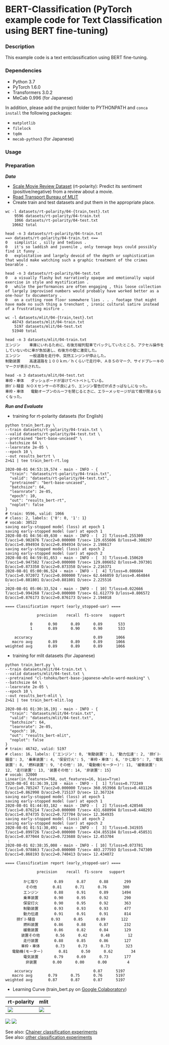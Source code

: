 # BERT-Classification (PyTorch example code for Text Classification using BERT fine-tuning)

### Description

This example code is a text entclassification using BERT fine-tuning.

### Dependencies
- Python 3.7
- PyTorch 1.6.0
- Transformers 3.0.2
- MeCab 0.996 (for Japanese)

In addition, please add the project folder to PYTHONPATH and `conca install` the following packages:
- `matplotlib`
- `filelock`
- `tqdm`
- `mecab-python3` (for Japanese)

### Usage ###

### Preparation ###

***Data***

  - [Scale Movie Review Dataset](https://www.cs.cornell.edu/people/pabo/movie-review-data/) (rt-polarity): Predict its sentiment (positive/negative) from a review about a movie.
  - [Road Transport Bureau of MLIT](http://carinf.mlit.go.jp/jidosha/carinf/opn/index.html)
  - Create train and test datasets and put them in the appropriate place.

```
wc -l datasets/rt-polarity/04-{train,test}.txt
    9596 datasets/rt-polarity/04-train.txt
    1066 datasets/rt-polarity/04-test.txt
   10662 total

head -n 3 datasets/rt-polarity/04-train.txt
==> datasets/rt-polarity/04-train.txt <==
0	simplistic , silly and tedious .
0	it's so laddish and juvenile , only teenage boys could possibly find it funny .
0	exploitative and largely devoid of the depth or sophistication that would make watching such a graphic treatment of the crimes bearable .

head -n 3 datasets/rt-polarity/04-test.txt
0	a visually flashy but narratively opaque and emotionally vapid exercise in style and mystification .
0	while the performances are often engaging , this loose collection of largely improvised numbers would probably have worked better as a one-hour tv documentary .
0	on a cutting room floor somewhere lies . . . footage that might have made no such thing a trenchant , ironic cultural satire instead of a frustrating misfire .
```

```
wc -l datasets/mlit/04-{train,test}.txt
   46743 datasets/mlit/04-train.txt
    5197 datasets/mlit/04-test.txt
   51940 total

head -n 3 datasets/mlit/04-train.txt
エンジン	車庫にいれるために、右後方縦列駐車でバックしていたところ、アクセル操作をしていないのに車が急加速し、右後方の壁に激突した。
エンジン	一般道路を走行中、突然エンジンが停止した。
制動装置	高速道路を１００ｋｍ／ｈくらいで走行中、ＡＢＳのマーク、サイドブレーキのマークが表示された。

head -n 3 datasets/mlit/04-test.txt
車枠・車体	ダッシュボードが溶けてベトベトしている。
排ｶﾞｽ･騒音	ＮＯＸセンサーの不良により、エンジン警告灯が点きっぱなしになった。
車枠・車体	電動オープンのルーフを閉じるときに、エラーメッセージが出て幌が閉まらなくなった。
```

***Run and Evaluate***

- training for rt-polarity datasets (for English)

```
python train_bert.py \
--train datasets/rt-polarity/04-train.txt \
--valid datasets/rt-polarity/04-test.txt \
--pretrained "bert-base-uncased" \
--batchsize 64 \
--learnrate 2e-05 \
--epoch 10 \
--out results_bertrt \
2>&1 | tee train_bert-rt.log

2020-08-01 04:53:19,574 - main - INFO - {
  "train": "datasets/rt-polarity/04-train.txt",
  "valid": "datasets/rt-polarity/04-test.txt",
  "pretrained": "bert-base-uncased",
  "batchsize": 64,
  "learnrate": 2e-05,
  "epoch": 10,
  "out": "results_bert-rt",
  "noplot": false
}
# train: 9596, valid: 1066
# class: 2, labels: {'0': 0, '1': 1}
# vocab: 30522
saving early-stopped model (loss) at epoch 1
saving early-stopped model (uar) at epoch 1
2020-08-01 04:56:49,630 - main - INFO - [  2] T/loss=0.255309 T/acc1=0.902876 T/acc2=0.000000 T/sec= 129.655606 D/loss=0.300297 D/acc1=0.894934 D/acc2=0.894934 D/sec= 2.198617 
saving early-stopped model (loss) at epoch 2
saving early-stopped model (uar) at epoch 2
2020-08-01 04:59:01,653 - main - INFO - [  3] T/loss=0.150620 T/acc1=0.947582 T/acc2=0.000000 T/sec= 129.806652 D/loss=0.397301 D/acc1=0.873358 D/acc2=0.873358 D/sec= 2.216371 
2020-08-01 05:00:06,524 - main - INFO - [  4] T/loss=0.086604 T/acc1=0.972072 T/acc2=0.000000 T/sec= 62.646059 D/loss=0.464844 D/acc1=0.881801 D/acc2=0.881801 D/sec= 2.225516 
 :
2020-08-01 05:06:33,524 - main - INFO - [ 10] T/loss=0.022666 T/acc1=0.994268 T/acc2=0.000000 T/sec= 61.612779 D/loss=0.806572 D/acc1=0.876173 D/acc2=0.876173 D/sec= 2.194018 

==== Classification report (early_stopped-uar) ====

              precision    recall  f1-score   support

           0       0.90      0.89      0.89       533
           1       0.89      0.90      0.90       533

    accuracy                           0.89      1066
   macro avg       0.89      0.89      0.89      1066
weighted avg       0.89      0.89      0.89      1066
```

- training for mlit datasets (for Japanese)

```
python train_bert.py \
--train datasets/mlit/04-train.txt \
--valid datasets/mlit/04-test.txt \
--pretrained "cl-tohoku/bert-base-japanese-whole-word-masking" \
--batchsize 64 \
--learnrate 2e-05 \
--epoch 10 \
--out results_bert-mlit \
2>&1 | tee train_bert-mlit.log

2020-08-01 01:30:16,191 - main - INFO - {
  "train": "datasets/mlit/04-train.txt",
  "valid": "datasets/mlit/04-test.txt",
  "batchsize": 64,
  "learnrate": 2e-05,
  "epoch": 10,
  "out": "results_bert-mlit",
  "noplot": false
}
# train: 46742, valid: 5197
# class: 16, labels: {'エンジン': 0, '制動装置': 1, '動力伝達': 2, '排ｶﾞｽ･騒音': 3, '乗車装置': 4, '保安灯火': 5, '車枠・車体': 6, 'かじ取り': 7, '電気装置': 8, '燃料装置': 9, 'その他': 10, '電動機(モーター)': 11, '緩衝装置': 12, '走行装置': 13, '装置その他': 14, '非装置': 15}
# vocab: 32000
Linear(in_features=768, out_features=16, bias=True)
2020-08-01 01:36:39,128 - main - INFO - [  1] T/loss=0.772249 T/acc1=0.785247 T/acc2=0.000000 T/sec= 360.953966 D/loss=0.481126 D/acc1=0.862998 D/acc2=0.715137 D/sec= 12.367324 
saving early-stopped model (loss) at epoch 1
saving early-stopped model (uar) at epoch 1
2020-08-01 01:44:03,182 - main - INFO - [  2] T/loss=0.428546 T/acc1=0.876214 T/acc2=0.000000 T/sec= 431.688994 D/loss=0.448293 D/acc1=0.874735 D/acc2=0.727704 D/sec= 12.364935 
saving early-stopped model (loss) at epoch 2
saving early-stopped model (uar) at epoch 2
2020-08-01 01:51:30,491 - main - INFO - [  3] T/loss=0.341935 T/acc1=0.899726 T/acc2=0.000000 T/sec= 434.855184 D/loss=0.458531 D/acc1=0.877044 D/acc2=0.723688 D/sec= 12.453704 
 :
2020-08-01 02:38:35,008 - main - INFO - [ 10] T/loss=0.073781 T/acc1=0.978863 T/acc2=0.000000 T/sec= 403.277593 D/loss=0.747309 D/acc1=0.868193 D/acc2=0.740413 D/sec= 12.434072 

==== Classification report (early_stopped-uar) ====

              precision    recall  f1-score   support

        かじ取り       0.89      0.87      0.88       299
         その他       0.81      0.71      0.76       300
        エンジン       0.88      0.91      0.89      1494
        乗車装置       0.90      0.95      0.92       290
        保安灯火       0.90      0.95      0.92       363
        制動装置       0.93      0.93      0.93       477
        動力伝達       0.91      0.91      0.91       814
     排ｶﾞｽ･騒音       0.93      0.85      0.89       122
        燃料装置       0.86      0.88      0.87       232
        緩衝装置       0.86      0.82      0.84       129
       装置その他       0.56      0.42      0.48        12
        走行装置       0.88      0.85      0.86       127
       車枠・車体       0.73      0.73      0.73       323
   電動機(モーター)       0.81      0.50      0.62        34
        電気装置       0.79      0.69      0.73       177
         非装置       0.00      0.00      0.00         4

    accuracy                           0.87      5197
   macro avg       0.79      0.75      0.76      5197
weighted avg       0.87      0.87      0.87      5197
```

- Learning Curve (train_bert.py on [Google Colaboratory](train_bert.ipynb))

|rt-polarity|mlit| 
|---|---|
![](results/results_bert-rt.png)|![](results/results_bert-mlit.png)

<img src="results/accuracy-rt.png"/> <img src="results/accuracy-mlit.png"/>

See also: [Chainer classification experiments](/bert/classify/README.md) <br>
See also: [other classification experiments](/classify)
